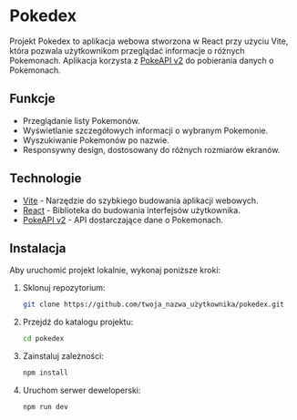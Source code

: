 # Pokedex

Projekt Pokedex to aplikacja webowa stworzona w React przy użyciu Vite, która pozwala użytkownikom przeglądać informacje o różnych Pokemonach. Aplikacja korzysta z [PokeAPI v2](https://pokeapi.co/) do pobierania danych o Pokemonach.

## Funkcje

- Przeglądanie listy Pokemonów.
- Wyświetlanie szczegółowych informacji o wybranym Pokemonie.
- Wyszukiwanie Pokemonów po nazwie.
- Responsywny design, dostosowany do różnych rozmiarów ekranów.

## Technologie

- [Vite](https://vitejs.dev/) - Narzędzie do szybkiego budowania aplikacji webowych.
- [React](https://reactjs.org/) - Biblioteka do budowania interfejsów użytkownika.
- [PokeAPI v2](https://pokeapi.co/) - API dostarczające dane o Pokemonach.


## Instalacja

Aby uruchomić projekt lokalnie, wykonaj poniższe kroki:

1. Sklonuj repozytorium:

   ```bash
   git clone https://github.com/twoja_nazwa_użytkownika/pokedex.git
   ```

2. Przejdź do katalogu projektu:

   ```bash
   cd pokedex
   ```

3. Zainstaluj zależności:

   ```bash
   npm install
   ```

4. Uruchom serwer deweloperski:

   ```bash
   npm run dev
   ```